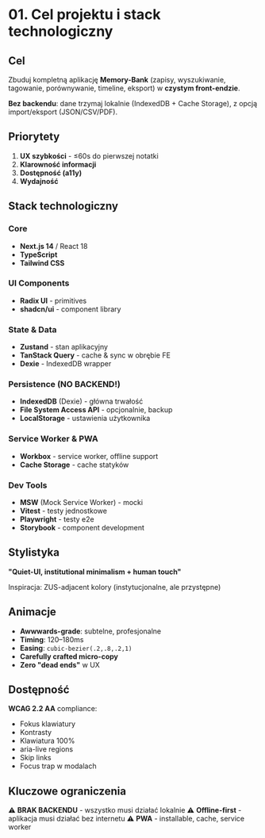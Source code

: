 # 01. Cel projektu i stack technologiczny

## Cel

Zbuduj kompletną aplikację **Memory-Bank** (zapisy, wyszukiwanie, tagowanie, porównywanie, timeline, eksport) w **czystym front-endzie**. 

**Bez backendu**: dane trzymaj lokalnie (IndexedDB + Cache Storage), z opcją import/eksport (JSON/CSV/PDF).

## Priorytety

1. **UX szybkości** - ≤60s do pierwszej notatki
2. **Klarowność informacji**
3. **Dostępność (a11y)**
4. **Wydajność**

## Stack technologiczny

### Core
- **Next.js 14** / React 18
- **TypeScript**
- **Tailwind CSS**

### UI Components
- **Radix UI** - primitives
- **shadcn/ui** - component library

### State & Data
- **Zustand** - stan aplikacyjny
- **TanStack Query** - cache & sync w obrębie FE
- **Dexie** - IndexedDB wrapper

### Persistence (NO BACKEND!)
- **IndexedDB** (Dexie) - główna trwałość
- **File System Access API** - opcjonalnie, backup
- **LocalStorage** - ustawienia użytkownika

### Service Worker & PWA
- **Workbox** - service worker, offline support
- **Cache Storage** - cache statyków

### Dev Tools
- **MSW** (Mock Service Worker) - mocki
- **Vitest** - testy jednostkowe
- **Playwright** - testy e2e
- **Storybook** - component development

## Stylistyka

**"Quiet-UI, institutional minimalism + human touch"**

Inspiracja: ZUS-adjacent kolory (instytucjonalne, ale przystępne)

## Animacje

- **Awwwards-grade**: subtelne, profesjonalne
- **Timing**: 120–180ms
- **Easing**: `cubic-bezier(.2,.8,.2,1)`
- **Carefully crafted micro-copy**
- **Zero "dead ends"** w UX

## Dostępność

**WCAG 2.2 AA** compliance:
- Fokus klawiatury
- Kontrasty
- Klawiatura 100%
- aria-live regions
- Skip links
- Focus trap w modalach

## Kluczowe ograniczenia

⚠️ **BRAK BACKENDU** - wszystko musi działać lokalnie
⚠️ **Offline-first** - aplikacja musi działać bez internetu
⚠️ **PWA** - installable, cache, service worker

